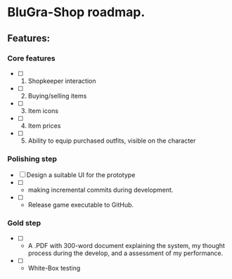 # BluGra-Shop roadmap.
## Features:
### Core features
- [ ] 1. Shopkeeper interaction
- [ ] 2. Buying/selling items
- [ ] 3. Item icons
- [ ] 4. Item prices
- [ ] 5. Ability to equip purchased outfits, visible on the character
### Polishing step
- [ ] Design a suitable UI for the prototype
- [ ] - making incremental commits during development.
- [ ] - Release game executable to GitHub.
### Gold step
- [ ] - A .PDF with 300-word document explaining the system, my thought process during the develop, and a assessment of my performance.
- [ ] - White-Box testing
